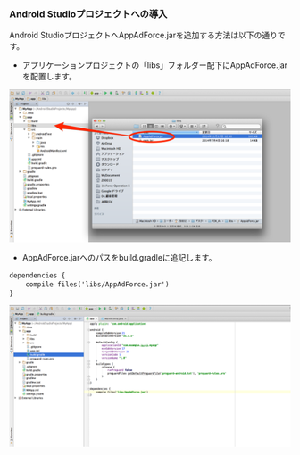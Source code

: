 ### Android Studioプロジェクトへの導入

Android StudioプロジェクトへAppAdForce.jarを追加する方法は以下の通りです。

* アプリケーションプロジェクトの「libs」フォルダー配下にAppAdForce.jarを配置します。


![integration01](./img01.png)


* AppAdForce.jarへのパスをbuild.gradleに追記します。

```
dependencies {
	compile files('libs/AppAdForce.jar')
}
```

![integration02](./img02.png)

